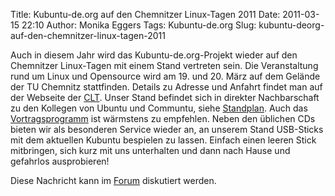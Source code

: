 Title: Kubuntu-de.org auf den Chemnitzer Linux-Tagen 2011
Date: 2011-03-15 22:10
Author: Monika Eggers
Tags: Kubuntu-de.org
Slug: kubuntu-deorg-auf-den-chemnitzer-linux-tagen-2011


Auch in diesem Jahr wird das Kubuntu-de.org-Projekt wieder auf den
Chemnitzer Linux-Tagen mit einem Stand vertreten sein. Die Veranstaltung
rund um Linux und Opensource wird am 19. und 20. März auf dem Gelände
der TU Chemnitz stattfinden. Details zu Adresse und Anfahrt findet man
auf der Webseite der [CLT](http://chemnitzer.linux-tage.de/2011/). Unser
Stand befindet sich in direkter Nachbarschaft zu den Kollegen von Ubuntu
und Communtu, siehe
[Standplan](http://chemnitzer.linux-tage.de/2011/live/plan). Auch das
[Vortragsprogramm](http://chemnitzer.linux-tage.de/2011/vortraege/plan)
ist wärmstens zu empfehlen. Neben den üblichen CDs bieten wir als
besonderen Service wieder an, an unserem Stand USB-Sticks mit dem
aktuellen Kubuntu bespielen zu lassen. Einfach einen leeren Stick
mitbringen, sich kurz mit uns unterhalten und dann nach Hause und
gefahrlos ausprobieren!


Diese Nachricht kann im
[Forum](http://forum.kubuntu-de.org/index.php?board=1.0) diskutiert
werden.


<!--break--><!--break-->
